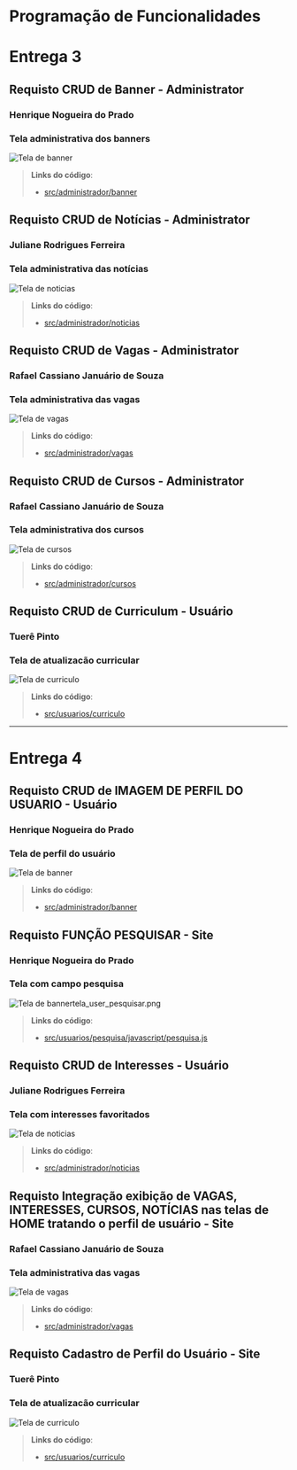 # Programação de Funcionalidades

# Entrega 3 

## Requisto CRUD de Banner - Administrator
### Henrique Nogueira do Prado 
### Tela administrativa dos banners
![Tela de banner](img/tela_banner.png)
> **Links do código**:
> - [src/administrador/banner](https://github.com/ICEI-PUC-Minas-PMV-ADS/pmv-ads-2023-1-e1-proj-web-t5-nolayoff/tree/dev/src/administrador/banner)

## Requisto CRUD de Notícias - Administrator
### Juliane Rodrigues Ferreira
### Tela administrativa das notícias
![Tela de noticias](img/tela_noticias.png)
> **Links do código**:
> - [src/administrador/noticias](https://github.com/ICEI-PUC-Minas-PMV-ADS/pmv-ads-2023-1-e1-proj-web-t5-nolayoff/tree/dev/src/administrador/noticias)

## Requisto CRUD de Vagas - Administrator
### Rafael Cassiano Januário de Souza
### Tela administrativa das vagas
![Tela de vagas](img/tela_vagas.png)
> **Links do código**:
> - [src/administrador/vagas](https://github.com/ICEI-PUC-Minas-PMV-ADS/pmv-ads-2023-1-e1-proj-web-t5-nolayoff/tree/dev/src/administrador/vagas)

## Requisto CRUD de Cursos - Administrator
### Rafael Cassiano Januário de Souza
### Tela administrativa dos cursos
![Tela de cursos](img/tela_cursos.png)
> **Links do código**:
> - [src/administrador/cursos](https://github.com/ICEI-PUC-Minas-PMV-ADS/pmv-ads-2023-1-e1-proj-web-t5-nolayoff/tree/dev/src/administrador/cursos)

## Requisto CRUD de Curriculum - Usuário
### Tuerê Pinto
### Tela de atualizacão curricular
![Tela de curriculo](img/tela_curriculo.png)
> **Links do código**:
> - [src/usuarios/curriculo](https://github.com/ICEI-PUC-Minas-PMV-ADS/pmv-ads-2023-1-e1-proj-web-t5-nolayoff/tree/dev/src/usuarios/curriculo)

---

# Entrega 4
## Requisto CRUD de IMAGEM DE PERFIL DO USUARIO - Usuário
### Henrique Nogueira do Prado 
### Tela de perfil do usuário
![Tela de banner](img/)
> **Links do código**:
> - [src/administrador/banner]()

## Requisto FUNÇÃO PESQUISAR - Site
### Henrique Nogueira do Prado 
### Tela com campo pesquisa
![Tela de banner](img/)tela_user_pesquisar.png
> **Links do código**:
> - [src/usuarios/pesquisa/javascript/pesquisa.js](https://github.com/ICEI-PUC-Minas-PMV-ADS/pmv-ads-2023-1-e1-proj-web-t5-nolayoff/blob/crud-imagensdeperfil/src/usuarios/pesquisa/javascript/pesquisa.js)

## Requisto CRUD de Interesses - Usuário
### Juliane Rodrigues Ferreira
### Tela com interesses favoritados
![Tela de noticias](img/)
> **Links do código**:
> - [src/administrador/noticias]()

## Requisto Integração exibição de VAGAS, INTERESSES, CURSOS, NOTÍCIAS nas telas de HOME tratando o perfil de usuário - Site
### Rafael Cassiano Januário de Souza
### Tela administrativa das vagas
![Tela de vagas](img/)
> **Links do código**:
> - [src/administrador/vagas]()

## Requisto Cadastro de Perfil do Usuário - Site
### Tuerê Pinto
### Tela de atualizacão curricular
![Tela de curriculo]()
> **Links do código**:
> - [src/usuarios/curriculo]()